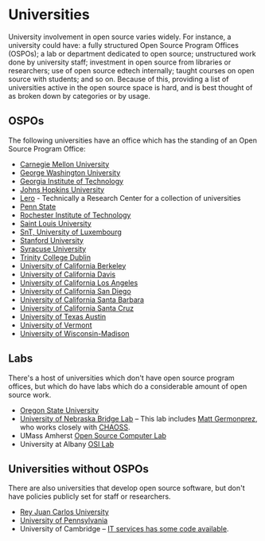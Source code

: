 # Universities

University involvement in open source varies widely. For instance, a university could have: a fully structured Open Source Program Offices (OSPOs); a lab or department dedicated to open source; unstructured work done by university staff; investment in open source from libraries or researchers; use of open source edtech internally; taught courses on open source with students; and so on. Because of this, providing a list of universities active in the open source space is hard, and is best thought of as broken down by categories or by usage.

## OSPOs

The following universities have an office which has the standing of an Open Source Program Office:

- [Carnegie Mellon University](./carnegie-mellon-university.md)
- [George Washington University](./george-washington.md)
- [Georgia Institute of Technology](./georgia-institute-of-technology.md)
- [Johns Hopkins University](./johns-hopkins-university.md)
- [Lero](./lero.md) - Technically a Research Center for a collection of universities
- [Penn State](./penn-state.md)
- [Rochester Institute of Technology](./rit.md)
- [Saint Louis University](./slu.md)
- [SnT, University of Luxembourg](./snt-university-of-luxembourg.md)
- [Stanford University](./stanford-university.md)
- [Syracuse University](./syracuse.md)
- [Trinity College Dublin](./trinity-college-dublin.md)
- [University of California Berkeley](./university-of-california-berkeley.md)
- [University of California Davis](./university-of-california-davis.md)
- [University of California Los Angeles](./university-of-california-los-angeles.md)
- [University of California San Diego](./university-of-california-san-diego.md)
- [University of California Santa Barbara](./university-of-california-santa-barbara.md)
- [University of California Santa Cruz](./university-of-california-santa-cruz.md)
- [University of Texas Austin](./university-of-texas-austin.md)
- [University of Vermont](./university-of-vermont.md)
- [University of Wisconsin-Madison](./university-of-wisconsin-madison.md)

## Labs

There's a host of universities which don't have open source program offices, but which do have labs which do a considerable amount of open source work.

- [Oregon State University](./oregon-state-university.md)
- [University of Nebraska Bridge Lab](https://www.unomaha.edu/college-of-information-science-and-technology/bridge/index.php) – This lab includes [Matt Germonprez](https://www.unomaha.edu/college-of-information-science-and-technology/about/faculty-staff/matt-germonprez.php), who works closely with [CHAOSS](https://chaoss.community/). <!-- TODO Link to Chaoss internally -->
- UMass Amherst [Open Source Computer Lab](https://www.umass.edu/opensource/content/mission.html)
- University at Albany [OSI Lab](https://www.albany.edu/cehc/osi-lab)

## Universities without OSPOs

There are also universities that develop open source software, but don't have policies publicly set for staff or researchers.

- [Rey Juan Carlos University](./rey-juan-carlos-university.md)
- [University of Pennsylvania](./university_of_pennsylvania.md)
- University of Cambridge – [IT services has some code available](https://www.dns.cam.ac.uk/about/floss.html).
